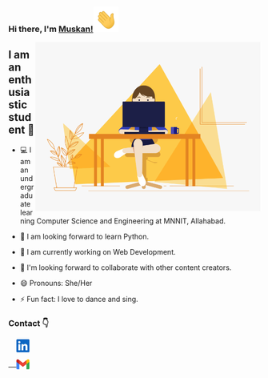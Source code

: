 ### Hi there, I'm [Muskan!](https://github.com/muskan272002)<img height="50px" src="https://github.com/muskan272002/muskan272002/blob/main/New/Hello.gif">

<img align="right" alt="GIF" width="450px" src="https://github.com/muskan272002/muskan272002/blob/main/New/code.gif"/>

## I am an enthusiastic student 🙂


- 💻 I am an undergraduate learning Computer Science and Engineering at MNNIT, Allahabad.

- 🌱 I am looking forward to learn Python.

- 📱 I am currently working on Web Development.

- 👯 I'm looking forward to collaborate with other content creators.

- 😄 Pronouns: She/Her

- ⚡ Fun fact: I love to dance and sing.

### Contact :point_down:
&nbsp; &nbsp; <a href="https://www.linkedin.com/in/muskan-patel-8b875b205/">
    <img align="center" width="26px" src="https://github.com/muskan272002/muskan272002/blob/main/New/linkedin.jpeg" />

 
 &nbsp; &nbsp; <a href="mailto:muskanpatel272002@gmail.com">
    <img align="center" width="26px" src="https://github.com/muskan272002/muskan272002/blob/main/New/gmail.png" />


